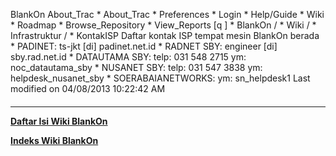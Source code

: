   BlankOn
 About_Trac
    * About_Trac
    * Preferences
    * Login
    * Help/Guide
    * Wiki
    * Roadmap
    * Browse_Repository
    * View_Reports
[q                 ]
    * BlankOn  /
    * Wiki  /
    * Infrastruktur  /
    * KontakISP
Daftar kontak ISP tempat mesin BlankOn berada
    * PADINET: ts-jkt [di] padinet.net.id
    * RADNET SBY: engineer [di] sby.rad.net.id
    * DATAUTAMA SBY: telp: 031 548 2715 ym: noc_datautama_sby
    * NUSANET SBY: telp: 031 547 3838 ym: helpdesk_nusanet_sby
    * SOERABAIANETWORKS: ym: sn_helpdesk1
Last modified on 04/08/2013 10:22:42 AM
#### 
    
 
 
 
 
 
---
[**Daftar Isi Wiki BlankOn**](/DaftarIsi/README.md)
 
[**Indeks Wiki BlankOn**](/Indeks.md)
